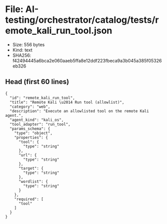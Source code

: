 # File: AI-testing/orchestrator/catalog/tests/remote_kali_run_tool.json

- Size: 556 bytes
- Kind: text
- SHA256: f42494445a6bca2e060aaeb5ffa8e12ddf223fbeca9a3b045a385f05326eb326

## Head (first 60 lines)

```
{
  "id": "remote_kali_run_tool",
  "title": "Remote Kali \u2014 Run tool (allowlist)",
  "category": "web",
  "description": "Execute an allowlisted tool on the remote Kali agent.",
  "agent_kind": "kali_os",
  "tool_adapter": "run_tool",
  "params_schema": {
    "type": "object",
    "properties": {
      "tool": {
        "type": "string"
      },
      "url": {
        "type": "string"
      },
      "target": {
        "type": "string"
      },
      "wordlist": {
        "type": "string"
      }
    },
    "required": [
      "tool"
    ]
  }
}
```

